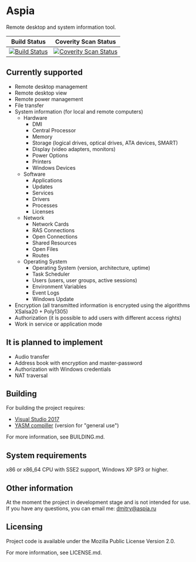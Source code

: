 Aspia
====================
Remote desktop and system information tool.

|Build Status|Coverity Scan Status|
|:--:|:--:|
|[![Build Status](https://ci.appveyor.com/api/projects/status/i7353lnxrgmi2omq/branch/master?svg=true)](https://ci.appveyor.com/project/dchapyshev/aspia/branch/master)|[![Coverity Scan Status](https://scan.coverity.com/projects/13117/badge.svg)](https://scan.coverity.com/projects/aspia-remote-desktop)|

Currently supported
-------------------
- Remote desktop management
- Remote desktop view
- Remote power management
- File transfer
- System information (for local and remote computers)
    + Hardware
        * DMI
        * Central Processor
        * Memory
        * Storage (logical drives, optical drives, ATA devices, SMART)
        * Display (video adapters, monitors)
        * Power Options
        * Printers
        * Windows Devices
    + Software
        * Applications
        * Updates
        * Services
        * Drivers
        * Processes
        * Licenses
    + Network
        * Network Cards
        * RAS Connections
        * Open Connections
        * Shared Resources
        * Open Files
        * Routes
    + Operating System
        * Operating System (version, architecture, uptime)
        * Task Scheduler
        * Users (users, user groups, active sessions)
        * Environment Variables
        * Event Logs
        * Windows Update
- Encryption (all transmitted information is encrypted using the algorithms XSalsa20 + Poly1305)
- Authorization (it is possible to add users with different access rights)
- Work in service or application mode

It is planned to implement
--------------------------
- Audio transfer
- Address book with encryption and master-password
- Authorization with Windows credentials
- NAT traversal

Building
--------
For building the project requires:
   - [Visual Studio 2017](http://visualstudio.com "Visual Studio 2017")
   - [YASM compiller](http://yasm.tortall.net/Download.html "YASM compiller") (version for "general use")

For more information, see BUILDING.md.

System requirements
-------------------
x86 or x86_64 CPU with SSE2 support, Windows XP SP3 or higher.

Other information
-----------------
At the moment the project in development stage and is not intended for use.
If you have any questions, you can email me: dmitry@aspia.ru

Licensing
---------
Project code is available under the Mozilla Public License Version 2.0.

For more information, see LICENSE.md.
